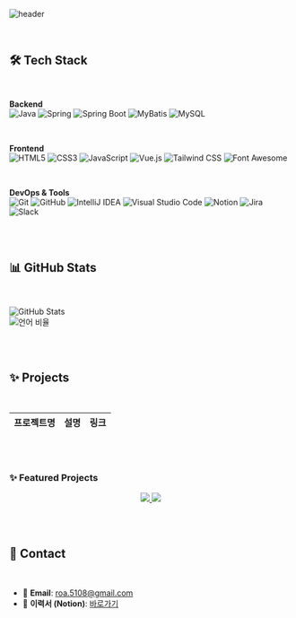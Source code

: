 ![header](https://capsule-render.vercel.app/api?type=waving&color=0:EE7752,100:23A6D5&height=270&section=header&text=Hi%20there!%20I'm%20Roa%20👋&fontSize=50&fontColor=ffffff&animation=fadeIn)


<br>

## 🛠️ Tech Stack
<br>

**Backend**  
![Java](https://img.shields.io/badge/Java-007396?style=flat&logo=java&logoColor=white)
![Spring](https://img.shields.io/badge/Spring-6DB33F?style=flat&logo=spring&logoColor=white)
![Spring Boot](https://img.shields.io/badge/SpringBoot-6DB33F?style=flat&logo=springboot&logoColor=white)
![MyBatis](https://img.shields.io/badge/MyBatis-0052CC?style=flat&logo=apache&logoColor=white)
![MySQL](https://img.shields.io/badge/MySQL-4479A1?style=flat&logo=mysql&logoColor=white)

<br>

**Frontend**  
![HTML5](https://img.shields.io/badge/HTML5-E34F26?style=flat&logo=html5&logoColor=white)
![CSS3](https://img.shields.io/badge/CSS3-1572B6?style=flat&logo=css3&logoColor=white)
![JavaScript](https://img.shields.io/badge/JavaScript-F7DF1E?style=flat&logo=javascript&logoColor=black)
![Vue.js](https://img.shields.io/badge/Vue.js-4FC08D?style=flat&logo=vue.js&logoColor=white)
![Tailwind CSS](https://img.shields.io/badge/TailwindCSS-38B2AC?style=flat&logo=tailwind-css&logoColor=white)
![Font Awesome](https://img.shields.io/badge/Font%20Awesome-339AF0?style=flat&logo=fontawesome&logoColor=white)

<br>

**DevOps & Tools**  
![Git](https://img.shields.io/badge/Git-F05032?style=flat&logo=git&logoColor=white)
![GitHub](https://img.shields.io/badge/GitHub-181717?style=flat&logo=github&logoColor=white)
![IntelliJ IDEA](https://img.shields.io/badge/IntelliJIDEA-000000?style=flat&logo=intellijidea&logoColor=white)
![Visual Studio Code](https://img.shields.io/badge/VSCode-007ACC?style=flat&logo=visualstudiocode&logoColor=white)
![Notion](https://img.shields.io/badge/Notion-000000?style=flat&logo=notion&logoColor=white)
![Jira](https://img.shields.io/badge/Jira-0052CC?style=flat&logo=jira&logoColor=white)
![Slack](https://img.shields.io/badge/Slack-4A154B?style=flat&logo=slack&logoColor=white)

<br><br>

## 📊 GitHub Stats

<br>

![GitHub Stats](https://github-readme-stats.vercel.app/api?username=roa5108&show_icons=true&theme=tokyonight)  
![언어 비율](https://github-readme-stats.vercel.app/api/top-langs/?username=roa5108&layout=compact&theme=tokyonight)

<br><br>

## ✨ Projects

<br>

| 프로젝트명 | 설명 | 링크 |
|------------|------|------|

<br><br>

### ✨ Featured Projects

<p align="center">
  <a href="https://github.com/roa5108/halggeol-fe">
    <img src="https://github-readme-stats.vercel.app/api/pin/?username=roa5108&repo=KB_Spring_Vue&theme=tokyonight" />
  </a>
  <a href="https://github.com/roa5108/book-recommend-streamlit">
    <img src="https://github-readme-stats.vercel.app/api/pin/?username=roa5108&repo=book-recommend-streamlit&theme=tokyonight" />
  </a>
</p>

<br><br>

## 🔗 Contact

<br>

- 📮 **Email**: roa.5108@gmail.com  
- 📝 **이력서 (Notion)**: [바로가기](https://www.notion.so/your-resume-link)
